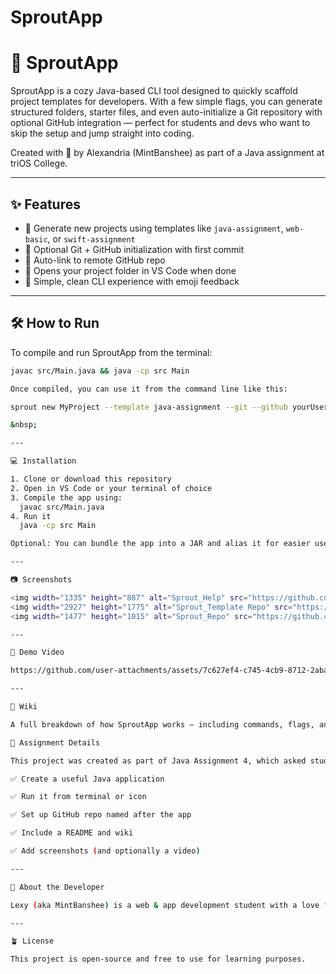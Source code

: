 # SproutApp

# 🌱 SproutApp

SproutApp is a cozy Java-based CLI tool designed to quickly scaffold project templates for developers. With a few simple flags, you can generate structured folders, starter files, and even auto-initialize a Git repository with optional GitHub integration — perfect for students and devs who want to skip the setup and jump straight into coding.

Created with 🌿 by Alexandria (MintBanshee) as part of a Java assignment at triOS College.

---

## ✨ Features

- 📁 Generate new projects using templates like `java-assignment`, `web-basic`, or `swift-assignment`
- 🌱 Optional Git + GitHub initialization with first commit
- 🔗 Auto-link to remote GitHub repo
- 📂 Opens your project folder in VS Code when done
- 🎯 Simple, clean CLI experience with emoji feedback

---

## 🛠️ How to Run

To compile and run SproutApp from the terminal:

```bash
javac src/Main.java && java -cp src Main

Once compiled, you can use it from the command line like this:

sprout new MyProject --template java-assignment --git --github yourUsername --repo MyProject

&nbsp;

---

💻 Installation

1. Clone or download this repository
2. Open in VS Code or your terminal of choice
3. Compile the app using:
  javac src/Main.java
4. Run it
  java -cp src Main

Optional: You can bundle the app into a JAR and alias it for easier use

---

📷 Screenshots

<img width="1335" height="887" alt="Sprout_Help" src="https://github.com/user-attachments/assets/6e88d1af-06ed-400d-b00b-434ca9dc9134" />
<img width="2927" height="1775" alt="Sprout_Template Repo" src="https://github.com/user-attachments/assets/d045a42c-ed1f-4a83-8db4-5a6ccb54f961" />
<img width="1477" height="1015" alt="Sprout_Repo" src="https://github.com/user-attachments/assets/8d8c746b-080d-4347-9db7-648f5f5a42d2" />

---

🎥 Demo Video

https://github.com/user-attachments/assets/7c627ef4-c745-4cb9-8712-2aba1f9c171d

---

📖 Wiki

A full breakdown of how SproutApp works — including commands, flags, and templates — is available in the Wiki.

🧠 Assignment Details

This project was created as part of Java Assignment 4, which asked students to:

✅ Create a useful Java application

✅ Run it from terminal or icon

✅ Set up GitHub repo named after the app

✅ Include a README and wiki

✅ Add screenshots (and optionally a video)

---

🌸 About the Developer

Lexy (aka MintBanshee) is a web & app development student with a love for cozy code, thoughtful UX, and building tools that make life easier. This is her first Java app, and it’s just the beginning! 🌿✨

---

🪴 License

This project is open-source and free to use for learning purposes.
